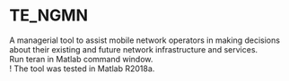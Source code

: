 # TE_NGMN
A managerial tool to assist mobile network operators in making decisions about their existing and future network infrastructure and services.
<br />
Run teran in Matlab command window.
<br />
! The tool was tested in Matlab R2018a.
